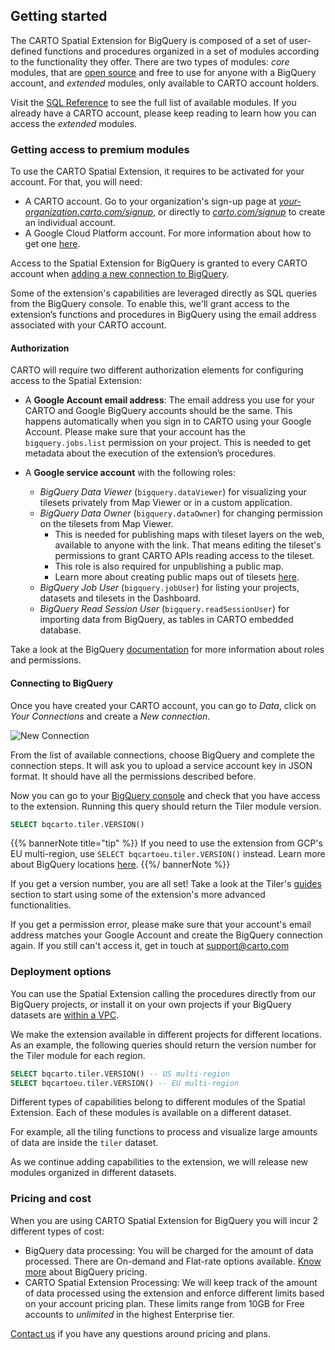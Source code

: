 ## Getting started

The CARTO Spatial Extension for BigQuery is composed of a set of user-defined functions and procedures organized in a set of modules according to the functionality they offer. There are two types of modules: _core_ modules, that are [open source](https://github.com/CartoDB/carto-spatial-extension) and free to use for anyone with a BigQuery account, and _extended_ modules, only available to CARTO account holders. 

Visit the [SQL Reference](../../sql-reference/tiler) to see the full list of available modules. If you already have a CARTO account, please keep reading to learn how you can access the *extended* modules.

### Getting access to premium modules

To use the CARTO Spatial Extension, it requires to be activated for your account. For that, you will need:

   * A CARTO account. Go to your organization's sign-up page at [_your-organization.carto.com/signup_](), or directly to [_carto.com/signup_](https://carto.com/signup) to create an individual account.
   * A Google Cloud Platform account. For more information about how to get one [here](https://cloud.google.com/gcp/getting-started).

Access to the Spatial Extension for BigQuery is granted to every CARTO account when [adding a new connection to BigQuery](#connecting-to-bigquery). 

Some of the extension's capabilities are leveraged directly as SQL queries from the BigQuery console. To enable this, we'll grant access to the extension’s functions and procedures in BigQuery using the email address associated with your CARTO account.

#### Authorization

CARTO will require two different authorization elements for configuring access to the Spatial Extension:

* A **Google Account email address**: The email address you use for your CARTO and Google BigQuery accounts should be the same. This happens automatically when you sign in to CARTO using your Google Account. Please make sure that your account has the `bigquery.jobs.list` permission on your project. This is needed to get metadata about the execution of the extension’s procedures.

* A **Google service account** with the following roles:
  * *BigQuery Data Viewer* (`bigquery.dataViewer`) for visualizing your tilesets privately from Map Viewer or in a custom application.
  * *BigQuery Data Owner* (`bigquery.dataOwner`) for changing permission on the tilesets from Map Viewer. 
    * This is needed for publishing maps with tileset layers on the web, available to anyone with the link. That means editing the tileset's permissions to grant CARTO APIs reading access to the tileset. 
    * This role is also required for unpublishing a public map. 
    * Learn more about creating public maps out of tilesets [here](../../guides/tilesets/#share).
  * *BigQuery Job User* (`bigquery.jobUser`) for listing your projects, datasets and tilesets in the Dashboard.
  * *BigQuery Read Session User* (`bigquery.readSessionUser`) for importing data from BigQuery, as tables in CARTO embedded database.

Take a look at the BigQuery [documentation](https://cloud.google.com/bigquery/docs/access-control#bq-permissions) for more information about roles and permissions.

#### Connecting to BigQuery

Once you have created your CARTO account, you can go to _Data_, click on _Your Connections_ and create a _New connection_. 

![New Connection](/img/bq-spatial-extension/overview-new-connection.png)

From the list of available connections, choose BigQuery and complete the connection steps. It will ask you to upload a service account key in JSON format. It should have all the permissions described before.

Now you can go to your [BigQuery console](https://console.cloud.google.com/bigquery) and check that you have access to the extension. Running this query should return the Tiler module version.

```sql
SELECT bqcarto.tiler.VERSION()
```

{{% bannerNote title="tip" %}}
If you need to use the extension from GCP's EU multi-region, use `SELECT bqcartoeu.tiler.VERSION()` instead. Learn more about BigQuery locations [here](https://cloud.google.com/bigquery/docs/locations).
{{%/ bannerNote %}}

If you get a version number, you are all set! Take a look at the Tiler's [guides](../../guides/tilesets) section to start using some of the extension's more advanced functionalities.

If you get a permission error, please make sure that your account's email address matches your Google Account and create the BigQuery connection again. If you still can't access it, get in touch at [support@carto.com](mailto:support@carto.com)

### Deployment options

You can use the Spatial Extension calling the procedures directly from our BigQuery projects, or install it on your own projects if your BigQuery datasets are [within a VPC](https://cloud.google.com/vpc-service-controls). 

We make the extension available in different projects for different locations. As an example, the following queries should return the version number for the Tiler module for each region.

```sql
SELECT bqcarto.tiler.VERSION() -- US multi-region
SELECT bqcartoeu.tiler.VERSION() -- EU multi-region
```

Different types of capabilities belong to different modules of the Spatial Extension. Each of these modules is available on a different dataset.

For example, all the tiling functions to process and visualize large amounts of data are inside the `tiler` dataset. 

As we continue adding capabilities to the extension, we will release new modules organized in different datasets.

### Pricing and cost

When you are using CARTO Spatial Extension for BigQuery you will incur 2 different types of cost:

* BigQuery data processing: You will be charged for the amount of data processed. There are On-demand and Flat-rate options available. [Know more](https://cloud.google.com/bigquery/pricing) about BigQuery pricing.
* CARTO Spatial Extension Processing: We will keep track of the amount of data processed using the extension and enforce different limits based on your account pricing plan. These limits range from 10GB for  Free accounts to _unlimited_ in the highest Enterprise tier.

[Contact us](https://carto.com/contact/) if you have any questions around pricing and plans.

